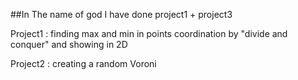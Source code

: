 ##In The name of god
I have done project1 + project3

Project1 : finding max and min in points coordination by "divide and conquer" and showing in 2D

Project2 : creating a random Voroni 